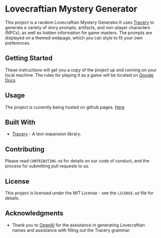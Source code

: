 # Lovecraftian Mystery Generator

This project is a random Lovecraftian Mystery Generator.It uses [Tracery](https://www.tracery.io/) to generate a variety of story prompts, artifacts, and non-player characters (NPCs), as well as hidden information for game masters. The prompts are displayed on a themed webpage, which you can style to fit your own preferences.

## Getting Started

These instructions will get you a copy of the project up and running on your local machine.
The rules for playing it as a game will be located on [Google Docs](https://docs.google.com/document/d/1dnODg9qQO1BOPVUgXJ6qKQ7jAm_vDei32QQfmam_cos/edit?usp=sharing)

## Usage

The project is currently being hosted on github pages. [Here](https://nickpastoria.github.io/148TraceryGame/) 

## Built With

- [Tracery](https://www.tracery.io/) - A text-expansion library.

## Contributing

Please read `CONTRIBUTING.md` for details on our code of conduct, and the process for submitting pull requests to us.

## License

This project is licensed under the MIT License - see the `LICENSE.md` file for details.

## Acknowledgments

- Thank you to [OpenAI](https://openai.com/) for the assistance in generating Lovecraftian names and assistance with filling out the Tracery grammar.
